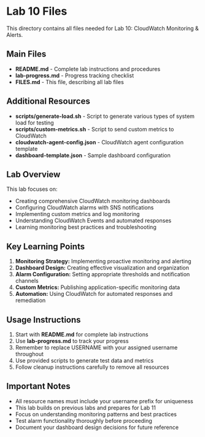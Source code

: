# Lab 10 Files

This directory contains all files needed for Lab 10: CloudWatch Monitoring & Alerts.

## Main Files

- **README.md** - Complete lab instructions and procedures
- **lab-progress.md** - Progress tracking checklist
- **FILES.md** - This file, describing all lab files

## Additional Resources

- **scripts/generate-load.sh** - Script to generate various types of system load for testing
- **scripts/custom-metrics.sh** - Script to send custom metrics to CloudWatch
- **cloudwatch-agent-config.json** - CloudWatch agent configuration template
- **dashboard-template.json** - Sample dashboard configuration

## Lab Overview

This lab focuses on:
- Creating comprehensive CloudWatch monitoring dashboards
- Configuring CloudWatch alarms with SNS notifications
- Implementing custom metrics and log monitoring
- Understanding CloudWatch Events and automated responses
- Learning monitoring best practices and troubleshooting

## Key Learning Points

1. **Monitoring Strategy:** Implementing proactive monitoring and alerting
2. **Dashboard Design:** Creating effective visualization and organization
3. **Alarm Configuration:** Setting appropriate thresholds and notification channels
4. **Custom Metrics:** Publishing application-specific monitoring data
5. **Automation:** Using CloudWatch for automated responses and remediation

## Usage Instructions

1. Start with **README.md** for complete lab instructions
2. Use **lab-progress.md** to track your progress
3. Remember to replace USERNAME with your assigned username throughout
4. Use provided scripts to generate test data and metrics
5. Follow cleanup instructions carefully to remove all resources

## Important Notes

- All resource names must include your username prefix for uniqueness
- This lab builds on previous labs and prepares for Lab 11
- Focus on understanding monitoring patterns and best practices
- Test alarm functionality thoroughly before proceeding
- Document your dashboard design decisions for future reference

